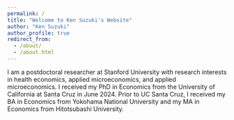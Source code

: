 ```yaml
---
permalink: /
title: "Welcome to Ken Suzuki's Website"
author: "Ken Suzuki"
author_profile: true
redirect_from: 
  - /about/
  - /about.html
---
```


I am a postdoctoral researcher at Stanford University with research interests in health economics, applied microeconomics, and applied microeconomics. I received my PhD in Economics from the University of California at Santa Cruz in June 2024. Prior to UC Santa Cruz, I received my BA in Economics from Yokohama National University and my MA in Economics from Hitotsubashi University.
